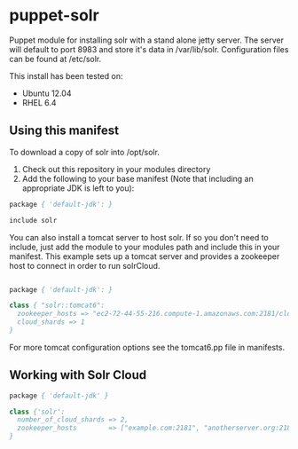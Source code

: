 puppet-solr
===========

Puppet module for installing solr with a stand alone jetty server.  The server will default to port 8983 and store it's data in /var/lib/solr.  Configuration files can be found at /etc/solr.  

This install has been tested on:

* Ubuntu 12.04
* RHEL 6.4

Using this manifest
-----------

To download a copy of solr into /opt/solr.

1. Check out this repository in your modules directory
2. Add the following to your base manifest (Note that including an appropriate JDK is left to you):

```pp
package { 'default-jdk': }

include solr
```


You can also install a tomcat server to host solr.  If so you don't need
to include, just add the module to your modules path and include this in
your manifest.  This example sets up a tomcat server and provides a
zookeeper host to connect in order to run solrCloud.

```pp

package { 'default-jdk': }

class { "solr::tomcat6":
  zookeeper_hosts => "ec2-72-44-55-216.compute-1.amazonaws.com:2181/cld2", 
  cloud_shards => 1
}
```

For more tomcat configuration options see the tomcat6.pp file in
manifests.



Working with Solr Cloud
-----------------------

```pp
package { 'default-jdk' }

class {'solr':
  number_of_cloud_shards => 2,
  zookeeper_hosts        => ["example.com:2181", "anotherserver.org:2181/alternate_root"]
}
```
